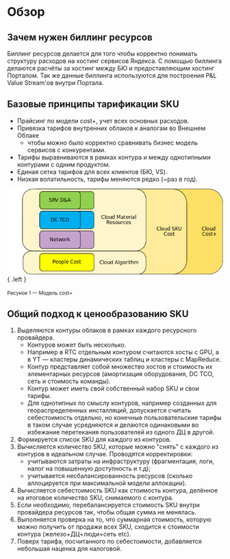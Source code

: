 # Обзор

## Зачем нужен биллинг ресурсов
Биллинг ресурсов делается для того чтобы корректно понимать структуру расходов на хостинг сервисов Яндекса.
С помощью биллинга делаются расчёты за хостинг между БЮ и предоставляющим хостинг Порталом.
Так же данные биллинга используются для построения P&L Value Stream'ов внутри Портала.

## Базовые принципы тарификации SKU
- Прайсинг по модели cost+, учет всех основных расходов.
- Привязка тарифов внутренних облаков к аналогам во Внешнем Облаке
  - чтобы можно было корректно сравнивать бизнес модель сервисов с конкурентами.
- Тарифы выравниваются в рамках контура и между однотипными контурами с одним продуктом.
- Единая сетка тарифов для всех клиентов (БЮ, VS).
- Низкая волатильность, тарифы меняются редко (~раз в год).

![](../img/cost_plus_model.png){ .left }

<small>Рисунок 1 — Модель cost+</small>

## Общий подход к ценообразованию SKU

1. Выделяются контуры облаков в рамках каждого ресурсного провайдера.
   - Контуров может быть несколько.
   - Например в RTC отдельным контуром считаются хосты с GPU, а в YT — кластеры динамических таблиц и кластеры с MapReduce.
   - Контур представляет собой множество хостов и стоимость их элементарных ресурсов  (амортизация оборудования, DC TCO, сеть и стоимость команды).
   - Контур может иметь свой собственный набор SKU и свои тарифы.
   - Для однотипных по смыслу контуров, например созданных для геораспределенных инсталляций, допускается считать себестоимость отдельно, но конечные пользовательские тарифы в таком случае усредняются и делаются одинаковыми во избежание перетекания пользователей из одного ДЦ в другой.
2. Формируется список SKU для каждого из контуров.
3. Вычисляется количество SKU, которые можно "снять" с каждого из контуров в идеальном случае. Проводятся корректировки:
   - учитываются затраты на инфраструктуру  (фрагментация, логи, налог на повышенную доступность и т.д);
   - учитывается несбалансированность ресурсов (сколько аллоцируется при максимальной модели аллокации).
4. Вычисляется себестоимость SKU как стоимость контура, делённое на итоговое количество SKU, снимаемого с контура.
5. Если необходимо, перебалансируется стоимость SKU внутри провайдера ресурсов так, чтобы общая сумма не менялась.
6. Выполняется проверка на то, что суммарная стоимость, которую можно получить от продажи всех SKU, сходится к стоимости контура (железо+ДЦ+люди+сеть etc).
7. Поверх тарифа, посчитанного по себестоимости, добавляется небольшая наценка для налоговой.
